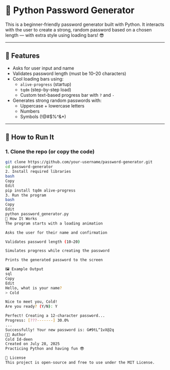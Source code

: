 # 🔐 Python Password Generator

This is a beginner-friendly password generator built with Python. It interacts with the user to create a strong, random password based on a chosen length — with extra style using loading bars! 😎

---

## 📌 Features

- Asks for user input and name
- Validates password length (must be 10–20 characters)
- Cool loading bars using:
  - `alive-progress` (startup)
  - `tqdm` (step-by-step load)
  - Custom text-based progress bar with `?` and `-`
- Generates strong random passwords with:
  - Uppercase + lowercase letters
  - Numbers
  - Symbols (!@#$%^&*)

---

## 🚀 How to Run It

### 1. Clone the repo (or copy the code)
```bash
git clone https://github.com/your-username/password-generator.git
cd password-generator
2. Install required libraries
bash
Copy
Edit
pip install tqdm alive-progress
3. Run the program
bash
Copy
Edit
python password_generator.py
🧠 How It Works
The program starts with a loading animation

Asks the user for their name and confirmation

Validates password length (10–20)

Simulates progress while creating the password

Prints the generated password to the screen

🖼️ Example Output
sql
Copy
Edit
Hello, what is your name?
> Cold

Nice to meet you, Cold!
Are you ready? (Y/N): Y

Perfect! Creating a 12-character password...
Progress: [???-------] 30.0%
...
Successfully! Your new password is: G#9tL^1vX@2q
👨‍💻 Author
Cold Id-deen
Created on July 28, 2025
Practicing Python and having fun 😎

🪪 License
This project is open-source and free to use under the MIT License.
